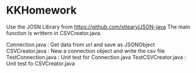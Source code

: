 # KKHomework
Use the JOSN Library from https://github.com/stleary/JSON-java
The main function is writtern in CSVCreator.java.

Connection.java : Get data from url and save as JSONObject
CSVCreator.java : New a connection object and write the csv file
TestConnection.java : Unit test for Connection.java
TestCSVCreator.java : Unit test fo CSVCreator.java
